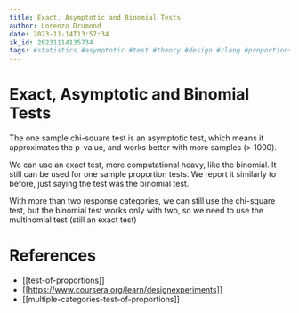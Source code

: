 ```yaml
---
title: Exact, Asymptotic and Binomial Tests
author: Lorenzo Drumond
date: 2023-11-14T13:57:34
zk_id: 20231114135734
tags: #statistics #asymptotic #test #theory #design #rlang #proportions #experiment #binomial #exact #week2 #coursera
---
```



# Exact, Asymptotic and Binomial Tests
The one sample chi-square test is an asymptotic test, which means it approximates the p-value, and works better with more samples (> 1000).

We can use an exact test, more computational heavy, like the binomial. It still can be used for one sample proportion tests. We report it similarly to before, just saying the test was the binomial test.

With more than two response categories, we can still use the chi-square test, but the binomial test works only with two, so we need to use the multinomial test (still an exact test)

# References
- [[test-of-proportions]]
- [[https://www.coursera.org/learn/designexperiments]]
- [[multiple-categories-test-of-proportions]]
